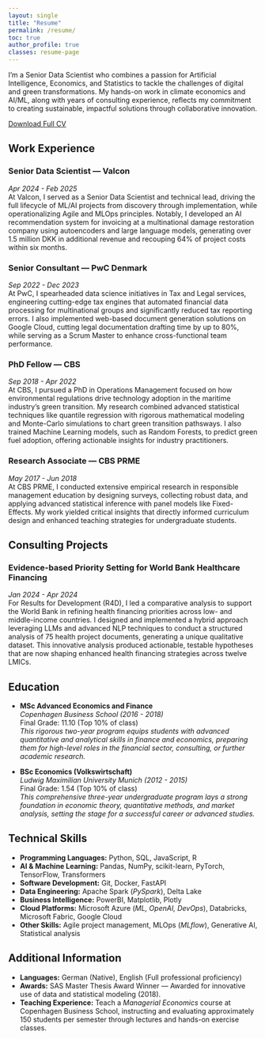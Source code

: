 ```yaml
---
layout: single
title: "Resume"
permalink: /resume/
toc: true
author_profile: true
classes: resume-page
---
```


<section class="intro">
  <p>
    I’m a Senior Data Scientist who combines a passion for Artificial Intelligence, Economics, and Statistics to tackle the challenges of digital and green transformations. My hands-on work in climate economics and AI/ML, along with years of consulting experience, reflects my commitment to creating sustainable, impactful solutions through collaborative innovation.
  </p>
  <a href="{{ '/assets/files/cv.pdf' | relative_url }}" class="btn btn--primary" download>
    Download Full CV
  </a>
</section>

## Work Experience

### Senior Data Scientist — Valcon
*Apr 2024 - Feb 2025*  
At Valcon, I served as a Senior Data Scientist and technical lead, driving the full lifecycle of ML/AI projects from discovery through implementation, while operationalizing Agile and MLOps principles. Notably, I developed an AI recommendation system for invoicing at a multinational damage restoration company using autoencoders and large language models, generating over 1.5 million DKK in additional revenue and recouping 64% of project costs within six months.

### Senior Consultant — PwC Denmark
*Sep 2022 - Dec 2023*  
At PwC, I spearheaded data science initiatives in Tax and Legal services, engineering cutting-edge tax engines that automated financial data processing for multinational groups and significantly reduced tax reporting errors. I also implemented web-based document generation solutions on Google Cloud, cutting legal documentation drafting time by up to 80%, while serving as a Scrum Master to enhance cross-functional team performance.

### PhD Fellow — CBS
*Sep 2018 - Apr 2022*  
At CBS, I pursued a PhD in Operations Management focused on how environmental regulations drive technology adoption in the maritime industry’s green transition. My research combined advanced statistical techniques like quantile regression with rigorous mathematical modeling and Monte-Carlo simulations to chart green transition pathsways. I also trained Machine Learning models, such as Random Forests, to predict green fuel adoption, offering actionable insights for industry practitioners.

### Research Associate — CBS PRME
*May 2017 - Jun 2018*  
At CBS PRME, I conducted extensive empirical research in responsible management education by designing surveys, collecting robust data, and applying advanced statistical inference with panel models like Fixed-Effects. My work yielded critical insights that directly informed curriculum design and enhanced teaching strategies for undergraduate students.

## Consulting Projects

### Evidence-based Priority Setting for World Bank Healthcare Financing
*Jan 2024 - Apr 2024*  
For Results for Development (R4D), I led a comparative analysis to support the World Bank in refining health financing priorities across low- and middle-income countries. I designed and implemented a hybrid approach leveraging LLMs and advanced NLP techniques to conduct a structured analysis of 75 health project documents, generating a unique qualitative dataset. This innovative analysis produced actionable, testable hypotheses that are now shaping enhanced health financing strategies across twelve LMICs.

## Education

- **MSc Advanced Economics and Finance**  
  *Copenhagen Business School (2016 - 2018)*  
  Final Grade: 11.10 (Top 10% of class)  
  *This rigorous two-year program equips students with advanced quantitative and analytical skills in finance and economics, preparing them for high-level roles in the financial sector, consulting, or further academic research.*

- **BSc Economics (Volkswirtschaft)**  
  *Ludwig Maximilian University Munich (2012 - 2015)*  
  Final Grade: 1.54 (Top 10% of class)  
  *This comprehensive three-year undergraduate program lays a strong foundation in economic theory, quantitative methods, and market analysis, setting the stage for a successful career or advanced studies.*

## Technical Skills

- **Programming Languages:** Python, SQL, JavaScript, R  
- **AI & Machine Learning:** Pandas, NumPy, scikit-learn, PyTorch, TensorFlow, Transformers  
- **Software Development:** Git, Docker, FastAPI  
- **Data Engineering:** Apache Spark (*PySpark*), Delta Lake  
- **Business Intelligence:** PowerBI, Matplotlib, Plotly  
- **Cloud Platforms:** Microsoft Azure (*ML, OpenAI, DevOps*), Databricks, Microsoft Fabric, Google Cloud  
- **Other Skills:** Agile project management, MLOps (*MLflow*), Generative AI, Statistical analysis

## Additional Information

- **Languages:** German (Native), English (Full professional proficiency)  
- **Awards:** SAS Master Thesis Award Winner — Awarded for innovative use of data and statistical modeling (2018).
- **Teaching Experience:** Teach a *Managerial Economics* course at Copenhagen Business School, instructing and evaluating approximately 150 students per semester through lectures and hands-on exercise classes.